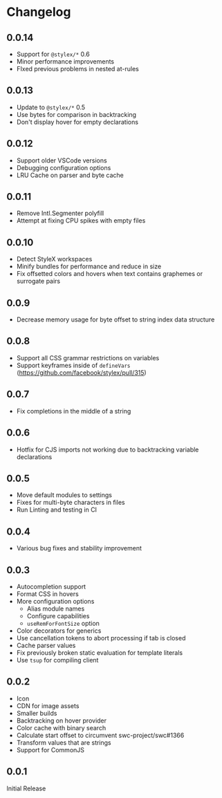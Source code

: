 # Changelog

## 0.0.14

- Support for `@stylex/*` 0.6
- Minor performance improvements
- FIxed previous problems in nested at-rules

## 0.0.13

- Update to `@stylex/*` 0.5
- Use bytes for comparison in backtracking
- Don't display hover for empty declarations

## 0.0.12

- Support older VSCode versions
- Debugging configuration options
- LRU Cache on parser and byte cache

## 0.0.11

- Remove Intl.Segmenter polyfill
- Attempt at fixing CPU spikes with empty files

## 0.0.10

- Detect StyleX workspaces
- Minify bundles for performance and reduce in size
- Fix offsetted colors and hovers when text contains graphemes or surrogate pairs

## 0.0.9

- Decrease memory usage for byte offset to string index data structure

## 0.0.8

- Support all CSS grammar restrictions on variables
- Support keyframes inside of `defineVars` (<https://github.com/facebook/stylex/pull/315>)

## 0.0.7

- Fix completions in the middle of a string

## 0.0.6

- Hotfix for CJS imports not working due to backtracking variable declarations

## 0.0.5

- Move default modules to settings
- Fixes for multi-byte characters in files
- Run Linting and testing in CI

## 0.0.4

- Various bug fixes and stability improvement

## 0.0.3

- Autocompletion support
- Format CSS in hovers
- More configuration options
  - Alias module names
  - Configure capabilities
  - `useRemForFontSize` option
- Color decorators for generics
- Use cancellation tokens to abort processing if tab is closed
- Cache parser values
- Fix previously broken static evaluation for template literals
- Use `tsup` for compiling client

## 0.0.2

- Icon
- CDN for image assets
- Smaller builds
- Backtracking on hover provider
- Color cache with binary search
- Calculate start offset to circumvent swc-project/swc#1366
- Transform values that are strings
- Support for CommonJS

## 0.0.1

Initial Release
